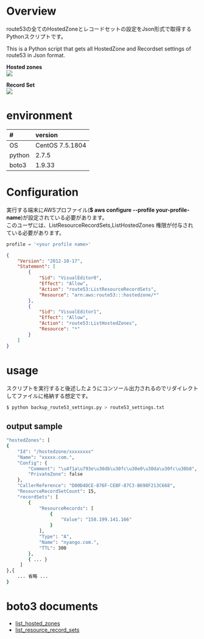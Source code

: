 # Overview

route53の全てのHostedZoneとレコードセットの設定をJson形式で取得するPythonスクリプトです。

This is a Python script that gets all HostedZone and Recordset settings of route53 in Json format.

**Hosted zones**  
![](https://i.gyazo.com/ffcb87fda027a861ee258cd0ad252465.png)

**Record Set**  
![](https://i.gyazo.com/6de6b19f9f3fb4e601101a52e51f1843.png)

# environment

| # | version |
|:--|:--|
| OS   | CentOS 7.5.1804  |
| python  | 2.7.5  |
| boto3  | 1.9.33  |

# Configuration

実行する端末にAWSプロファイル(**$ aws configure --profile your-profile-name**)が設定されている必要があります。  
このユーザには、ListResourceRecordSets,ListHostedZones 権限が付与されている必要があります。

```python:backup_route53_settings.py
profile = '<your profile name>'
```

```json
{
    "Version": "2012-10-17",
    "Statement": [
        {
            "Sid": "VisualEditor0",
            "Effect": "Allow",
            "Action": "route53:ListResourceRecordSets",
            "Resource": "arn:aws:route53:::hostedzone/*"
        },
        {
            "Sid": "VisualEditor1",
            "Effect": "Allow",
            "Action": "route53:ListHostedZones",
            "Resource": "*"
        }
    ]
}
```



# usage

スクリプトを実行すると後述したようにコンソール出力されるのでリダイレクトしてファイルに格納する想定です。

```bash
$ python backup_route53_settings.py > route53_settings.txt
```

## output sample

```bash
"hostedZones": [
{
    "Id": "/hostedzone/xxxxxxxx"
    "Name": "xxxxx.com.",
    "Config": {
        "Comment": "\u4f1a\u793e\u30db\u30fc\u30e0\u30da\u30fc\u30b8",
        "PrivateZone": false
    },
    "CallerReference": "D00D4DCE-876F-CEBF-87C3-B698F213C668",
    "ResourceRecordSetCount": 15,
    "recordSets": [
        {
            "ResourceRecords": [
                {
                    "Value": "158.199.141.166"
                }
            ],
            "Type": "A",
            "Name": "nyango.com.",
            "TTL": 300
        },
        { ... }
     ]
},{
    ... 省略 ...
}
```

# boto3 documents

- [list_hosted_zones](https://boto3.amazonaws.com/v1/documentation/api/latest/reference/services/route53.html#Route53.Client.list_hosted_zones)
- [list_resource_record_sets](https://boto3.amazonaws.com/v1/documentation/api/latest/reference/services/route53.html#Route53.Client.list_resource_record_sets)
